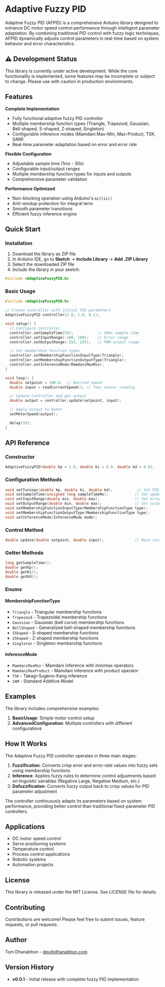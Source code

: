 # Adaptive Fuzzy PID

Adaptive Fuzzy PID (AFPID) is a comprehensive Arduino library designed to enhance DC motor speed control performance through intelligent parameter adaptation. By combining traditional PID control with fuzzy logic techniques, AFPID dynamically adjusts control parameters in real-time based on system behavior and error characteristics.

## ⚠️ Development Status

This library is currently under active development. While the core functionality is implemented, some features may be incomplete or subject to change. Please use with caution in production environments.

## Features

**Complete Implementation**
- Fully functional adaptive fuzzy PID controller
- Multiple membership function types (Triangle, Trapezoid, Gaussian, Bell-shaped, S-shaped, Z-shaped, Singleton)
- Configurable inference modes (Mamdani Max-Min, Max-Product, TSK, SAM)
- Real-time parameter adaptation based on error and error rate

**Flexible Configuration**
- Adjustable sample time (1ms - 30s)
- Configurable input/output ranges
- Multiple membership function types for inputs and outputs
- Comprehensive parameter validation

**Performance Optimized**
- Non-blocking operation using Arduino's `millis()`
- Anti-windup protection for integral term
- Smooth parameter transitions
- Efficient fuzzy inference engine

## Quick Start

### Installation

1. Download the library as ZIP file
2. In Arduino IDE, go to **Sketch** → **Include Library** → **Add .ZIP Library**
3. Select the downloaded ZIP file
4. Include the library in your sketch:

```cpp
#include <AdaptiveFuzzyPID.h>
```

### Basic Usage

```cpp
#include <AdaptiveFuzzyPID.h>

// Create controller with initial PID parameters
AdaptiveFuzzyPID controller(2.0, 1.0, 0.1);

void setup() {
  // Configure controller
  controller.setSampleTime(50);           // 50ms sample time
  controller.setInputRange(-100, 100);    // Error range
  controller.setOutputRange(-255, 255);   // PWM output range

  // Set membership function types
  controller.setMembershipFunctionInputType(Triangle);
  controller.setMembershipFunctionOutputType(Triangle);
  controller.setInferenceMode(MamdaniMaxMin);
}

void loop() {
  double setpoint = 100.0;  // Desired speed
  double input = readCurrentSpeed(); // Your sensor reading

  // Update controller and get output
  double output = controller.update(setpoint, input);

  // Apply output to motor
  setMotorSpeed(output);

  delay(10);
}
```

## API Reference

### Constructor
```cpp
AdaptiveFuzzyPID(double kp = 1.0, double ki = 0.0, double kd = 0.0);
```

### Configuration Methods
```cpp
void setTunings(double kp, double ki, double kd);           // Set PID parameters
void setSampleTime(unsigned long sampleTimeMs);            // Set update interval
void setInputRange(double min, double max);                // Set error range
void setOutputRange(double min, double max);               // Set output range
void setMembershipFunctionInputType(MembershipFunctionType type);
void setMembershipFunctionOutputType(MembershipFunctionType type);
void setInferenceMode(InferenceMode mode);
```

### Control Method
```cpp
double update(double setpoint, double input);              // Main control function
```

### Getter Methods
```cpp
long getSampleTime();
double getKp();
double getKi();
double getKd();
```

### Enums

#### MembershipFunctionType
- `Triangle` - Triangular membership functions
- `Trapezoid` - Trapezoidal membership functions
- `Gaussian` - Gaussian (bell curve) membership functions
- `BellShaped` - Generalized bell-shaped membership functions
- `SShaped` - S-shaped membership functions
- `ZShaped` - Z-shaped membership functions
- `Singleton` - Singleton membership functions

#### InferenceMode
- `MamdaniMaxMin` - Mamdani inference with min/max operators
- `MamdaniMaxProduct` - Mamdani inference with product operator
- `TSK` - Takagi-Sugeno-Kang inference
- `SAM` - Standard Additive Model

## Examples

The library includes comprehensive examples:

1. **BasicUsage**: Simple motor control setup
2. **AdvancedConfiguration**: Multiple controllers with different configurations

## How It Works

The Adaptive Fuzzy PID controller operates in three main stages:

1. **Fuzzification**: Converts crisp error and error-rate values into fuzzy sets using membership functions
2. **Inference**: Applies fuzzy rules to determine control adjustments based on linguistic variables (Negative Large, Negative Medium, etc.)
3. **Defuzzification**: Converts fuzzy output back to crisp values for PID parameter adjustment

The controller continuously adapts its parameters based on system performance, providing better control than traditional fixed-parameter PID controllers.

## Applications

- DC motor speed control
- Servo positioning systems
- Temperature control
- Process control applications
- Robotic systems
- Automation projects

## License

This library is released under the MIT License. See LICENSE file for details.

## Contributing

Contributions are welcome! Please feel free to submit issues, feature requests, or pull requests.

## Author

Tom Dhanabhon - [dev@dhanabhon.com](mailto:dev@dhanabhon.com)

## Version History

- **v0.0.1** - Initial release with complete fuzzy PID implementation